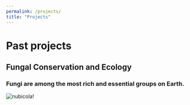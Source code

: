 ```yaml
---
permalink: /projects/
title: "Projects"
---
```







# Past projects

## Fungal Conservation and Ecology

### Fungi are among the most rich and essential groups on Earth.

![nubicola!](/assets/images/past_projects_nubicola.png)
